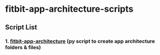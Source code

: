 # fitbit-app-architecture-scripts

## Script List

### 1. [fitbit-app-architecture](https://github.com/Sivothajan/fitbit-app-architecture-scripts/blob/main/scripts/python/fitbit-app-architecture.py) (py script to create app architecture folders & files)
